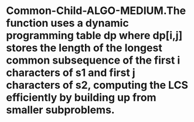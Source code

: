 # Common-Child-ALGO-MEDIUM.The function uses a dynamic programming table dp where dp[i,j] stores the length of the longest common subsequence of the first i characters of s1 and first j characters of s2, computing the LCS efficiently by building up from smaller subproblems.
